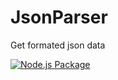 # JsonParser
Get formated json data 

[![Node.js Package](https://github.com/Marko9827/JsonParser/actions/workflows/npm-publish.yml/badge.svg)](https://github.com/Marko9827/JsonParser/actions/workflows/npm-publish.yml) 